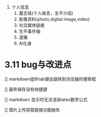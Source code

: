 1. 个人信息
    1. 墓志铭(个人格言，生平介绍)
    2. 影像资料(photo,digital image,video)
    3. 社交媒体链接
    4. 生平事件轴
    5. 遗嘱
    6. AI化身

# 3.11 bug与改进点

[] markdown组件tab键会跳转到浏览器的搜索框

[] 画布保存没有快捷键

[] markdown 显示时无法渲染latex数学公式

[] 图片上传获取链接功能缺失